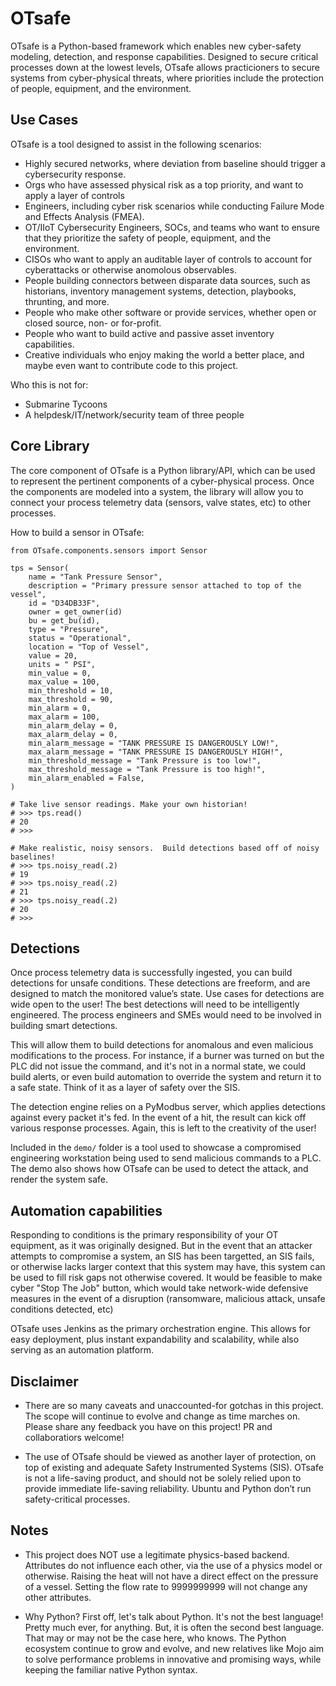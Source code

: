 # OTsafe

OTsafe is a Python-based framework which enables new cyber-safety modeling, detection, and response capabilities. Designed to secure critical processes down at the lowest levels, OTsafe allows practicioners to secure systems from cyber-physical threats, where priorities include the protection of people, equipment, and the environment.

## Use Cases

 OTsafe is a tool designed to assist in the following scenarios:

- Highly secured networks, where deviation from baseline should trigger a cybersecurity response. 
- Orgs who have assessed physical risk as a top priority, and want to apply a layer of controls
- Engineers, including cyber risk scenarios while conducting Failure Mode and Effects Analysis (FMEA). 
- OT/IIoT Cybersecurity Engineers, SOCs, and teams who want to ensure that they prioritize the safety of people, equipment, and the environment.  
- CISOs who want to apply an auditable layer of controls to account for cyberattacks or otherwise anomolous observables. 
- People building connectors between disparate data sources, such as historians, inventory management systems, detection, playbooks, thrunting, and more.  
- People who make other software or provide services, whether open or closed source, non- or for-profit.
- People who want to build active and passive asset inventory capabilities. 
- Creative individuals who enjoy making the world a better place, and maybe even want to contribute code to this project. 

Who this is not for:

- Submarine Tycoons
- A helpdesk/IT/network/security team of three people

## Core Library

The core component of OTsafe is a Python library/API, which can be used to represent the pertinent components of a cyber-physical process. Once the components are modeled into a system, the library will allow you to connect your process telemetry data (sensors, valve states, etc) to other processes.  

How to build a sensor in OTsafe:

```
from OTsafe.components.sensors import Sensor

tps = Sensor(
    name = "Tank Pressure Sensor",
    description = "Primary pressure sensor attached to top of the vessel",
    id = "D34DB33F",
    owner = get_owner(id)
    bu = get_bu(id),
    type = "Pressure",
    status = "Operational",
    location = "Top of Vessel",
    value = 20,
    units = " PSI",
    min_value = 0,
    max_value = 100,
    min_threshold = 10,
    max_threshold = 90,
    min_alarm = 0,
    max_alarm = 100,
    min_alarm_delay = 0,
    max_alarm_delay = 0,
    min_alarm_message = "TANK PRESSURE IS DANGEROUSLY LOW!",
    max_alarm_message = "TANK PRESSURE IS DANGEROUSLY HIGH!",
    min_threshold_message = "Tank Pressure is too low!",
    max_threshold_message = "Tank Pressure is too high!",
    min_alarm_enabled = False,
)

# Take live sensor readings. Make your own historian! 
# >>> tps.read()
# 20
# >>>

# Make realistic, noisy sensors.  Build detections based off of noisy baselines! 
# >>> tps.noisy_read(.2)
# 19
# >>> tps.noisy_read(.2)
# 21
# >>> tps.noisy_read(.2)
# 20
# >>>

```

## Detections

Once process telemetry data is successfully ingested, you can build detections for unsafe conditions.  These detections are freeform, and are designed to match the monitored value’s state.  Use cases for detections are wide open to the user!  The best detections will need to be intelligently engineered.  The process engineers and SMEs would need to be involved in building smart detections. 

This will allow them to build detections for anomalous and even malicious modifications to the process. For instance, if a burner was turned on but the PLC did not issue the command, and it's not in a normal state, we could build alerts, or even build automation to override the system and return it to a safe state. Think of it as a layer of safety over the SIS. 

The detection engine relies on a PyModbus server, which applies detections against every packet it's fed.  In the event of a hit, the result can kick off various response processes.  Again, this is left to the creativity of the user!

Included in the `demo/` folder is a tool used to showcase a compromised engineering workstation being used to send malicious commands to a PLC.  The demo also shows how OTsafe can be used to detect the attack, and render the system safe.  

## Automation capabilities

Responding to conditions is the primary responsibility of your OT equipment, as it was originally designed. But in the event that an attacker attempts to compromise a system, an SIS has been targetted, an SIS fails, or otherwise lacks larger context that this system may have, this system can be used to fill risk gaps not otherwise covered. It would be feasible to make cyber "Stop The Job" button, which would take network-wide defensive measures in the event of a disruption (ransomware, malicious attack, unsafe conditions detected, etc)

OTsafe uses Jenkins as the primary orchestration engine.  This allows for easy deployment, plus instant expandability and scalability, while also serving as an automation platform.  

## Disclaimer

- There are so many caveats and unaccounted-for gotchas in this project.  The scope will continue to evolve and change as time marches on.  Please share any feedback you have on this project!  PR and collaboratiors welcome!  

- The use of OTsafe should be viewed as another layer of protection, on top of existing and adequate Safety Instrumented Systems (SIS).  OTsafe is not a life-saving product, and should not be solely relied upon to provide immediate life-saving reliability.  Ubuntu and Python don’t run safety-critical processes.  

## Notes

- This project does NOT use a legitimate physics-based backend.  Attributes do not influence each other, via the use of a physics model or otherwise.  Raising the heat will not have a direct effect on the pressure of a vessel.  Setting the flow rate to 9999999999 will not change any other attributes. 

- Why Python?  First off, let's talk about Python.  It's not the best language!  Pretty much ever, for anything.  But, it is often the second best language.  That may or may not be the case here, who knows.  The Python ecosystem continue to grow and evolve, and new relatives like Mojo aim to solve performance problems in innovative and promising ways, while keeping the familiar native Python syntax.  
